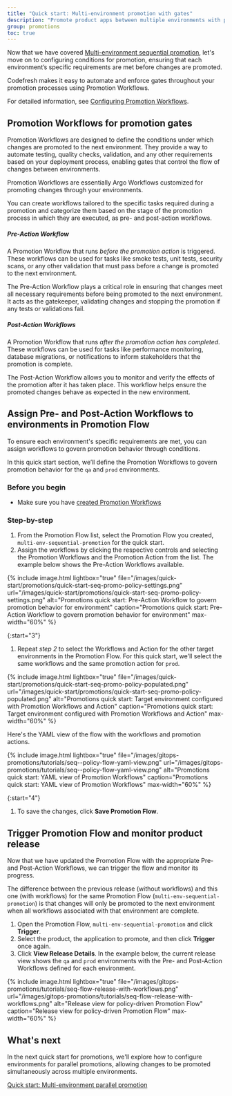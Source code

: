 ```yaml
---
title: "Quick start: Multi-environment promotion with gates"
description: "Promote product apps between multiple environments with promotion conditions"
group: promotions
toc: true
---
```



Now that we have covered [Multi-environment sequential promotion]({{site.baseurl}}/docs/promotions/promotion-scenarios/multi-env-sequential-flow/), let's move on to configuring conditions for promotion, ensuring that each environment’s specific requirements are met before changes are promoted.

Codefresh makes it easy to automate and enforce gates throughout your promotion processes using Promotion Workflows. 

For detailed information, see [Configuring Promotion Workflows]({{site.baseurl}}/docs/promotions/configuration/promotion-workflow/).

## Promotion Workflows for promotion gates
Promotion Workflows are designed to define the conditions under which changes are promoted to the next environment. They provide a way to automate testing, quality checks, validation, and any other requirements based on your deployment process, enabling gates that control the flow of changes between environments.

Promotion Workflows are essentially Argo Workflows customized for promoting changes through your environments. 

You can create workflows tailored to the specific tasks required during a promotion and categorize them based on the stage of the promotion process in which they are executed, as pre- and post-action workflows.

##### Pre-Action Workflow
A Promotion Workflow that runs _before the promotion action_ is triggered. These workflows can be used for tasks like smoke tests, unit tests, security scans, or any other validation that must pass before a change is promoted to the next environment.

The Pre-Action Workflow plays a critical role in ensuring that changes meet all necessary requirements before being promoted to the next environment. It acts as the gatekeeper, validating changes and stopping the promotion if any tests or validations fail. 


##### Post-Action Workflows
A Promotion Workflow that runs _after the promotion action has completed_. These workflows can be used for tasks like performance monitoring, database migrations, or notifications to inform stakeholders that the promotion is complete.

The Post-Action Workflow allows you to monitor and verify the effects of the promotion after it has taken place. This workflow helps ensure the promoted changes behave as expected in the new environment.



## Assign Pre- and Post-Action Workflows to environments in Promotion Flow

To ensure each environment's specific requirements are met, you can assign workflows to govern promotion behavior through conditions. 

In this quick start section, we’ll define the Promotion Workflows to govern promotion behavior for the `qa` and `prod` environments.



### Before you begin
* Make sure you have [created Promotion Workflows]()

### Step-by-step

1. From the Promotion Flow list, select the Promotion Flow you created, `multi-env-sequential-promotion` for the quick start.
1. Assign the workflows by clicking the respective controls and selecting the Promotion Workflows and the Promotion Action from the list. 
  The example below shows the Pre-Action Workflows available.

{% include 
image.html 
lightbox="true" 
file="/images/quick-start/promotions/quick-start-seq-promo-policy-settings.png" 
url="/images/quick-start/promotions/quick-start-seq-promo-policy-settings.png"
alt="Promotions quick start: Pre-Action Workflow to govern promotion behavior for environment" 
caption="Promotions quick start: Pre-Action Workflow to govern promotion behavior for environment"
max-width="60%"
%}

{:start="3"}
1. Repeat _step 2_ to select the Workflows and Action for the other target environments in the Promotion Flow.
   For this quick start, we'll select the same workflows and the same promotion action for `prod`.

{% include 
image.html 
lightbox="true" 
file="/images/quick-start/promotions/quick-start-seq-promo-policy-populated.png" 
url="/images/quick-start/promotions/quick-start-seq-promo-policy-populated.png"
alt="Promotions quick start: Target environment configured with Promotion Workflows and Action" 
caption="Promotions quick start: Target environment configured with Promotion Workflows and Action"
max-width="60%"
%}

  Here's the YAML view of the flow with the workflows and promotion actions.

{% include 
image.html 
lightbox="true" 
file="/images/gitops-promotions/tutorials/seq--policy-flow-yaml-view.png" 
url="/images/gitops-promotions/tutorials/seq--policy-flow-yaml-view.png"
alt="Promotions quick start: YAML view of Promotion Workflows" 
caption="Promotions quick start: YAML view of Promotion Workflows"
max-width="60%"
%}

{:start="4"}
1. To save the changes, click **Save Promotion Flow**.


## Trigger Promotion Flow and monitor product release
Now that we have updated the Promotion Flow with the appropriate Pre- and Post-Action Workflows, we can trigger the flow and monitor its progress.

The difference between the previous release (without workflows) and this one (with workflows) for the same Promotion Flow (`multi-env-sequential-promotion`) is that changes will only be promoted to the next environment when all workflows associated with that environment are complete.

1. Open the Promotion Flow, `multi-env-sequential-promotion` and click **Trigger**.
1. Select the product, the application to promote, and then click **Trigger** once again. 
1. Click **View Release Details**.
  In the example below, the current release view shows the `qa` and `prod` environments with the Pre- and Post-Action Workflows defined for each environment. 

{% include 
image.html 
lightbox="true" 
file="/images/gitops-promotions/tutorials/seq-flow-release-with-workflows.png" 
url="/images/gitops-promotions/tutorials/seq-flow-release-with-workflows.png"
alt="Release view for policy-driven Promotion Flow" 
caption="Release view for policy-driven Promotion Flow"
max-width="60%"
%}



## What's next
In the next quick start for promotions, we'll explore how to configure environments for parallel promotions, allowing changes to be promoted  simultaneously across multiple environments.

[Quick start: Multi-environment parallel promotion]({{site.baseurl}}/docs/gitops-quick-start/promotions/parallel-multi-env-promotion/)

 
 